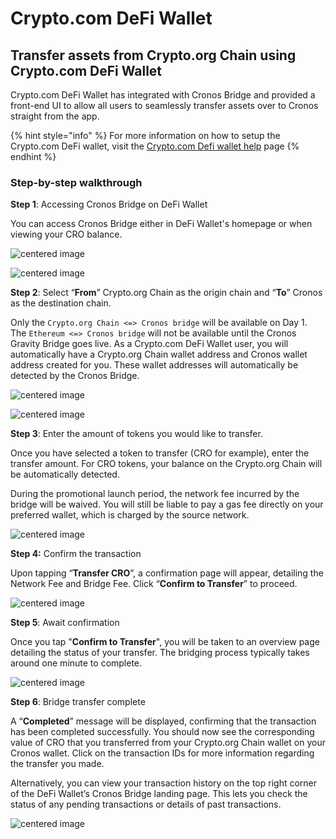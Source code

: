 # Crypto.com DeFi Wallet

## Transfer assets from Crypto.org Chain using Crypto.com DeFi Wallet

Crypto.com DeFi Wallet has integrated with Cronos Bridge and provided a front-end UI to allow all users to seamlessly transfer assets over to Cronos straight from the app.&#x20;

{% hint style="info" %}
For more information on how to setup the Crypto.com DeFi wallet, visit the [Crypto.com Defi wallet help](https://help.crypto.com/en/articles/3957405-getting-started-defi-wallet) page
{% endhint %}

### Step-by-step walkthrough

**Step 1**: Accessing Cronos Bridge on DeFi Wallet

You can access Cronos Bridge either in DeFi Wallet's homepage or when viewing your CRO balance.

![centered image](../assets/defiwallet1-1.png)

![centered image](../assets/defiwallet1-2.png)

**Step 2**: Select “**From**” Crypto.org Chain as the origin chain and “**To**” Cronos as the destination chain.

Only the `Crypto.org Chain <=> Cronos bridge` will be available on Day 1. The `Ethereum <=> Cronos bridge` will not be available until the Cronos Gravity Bridge goes live. As a Crypto.com DeFi Wallet user, you will automatically have a Crypto.org Chain wallet address and Cronos wallet address created for you. These wallet addresses will automatically be detected by the Cronos Bridge.

![centered image](../assets/defiwallet2-1.png)

![centered image](../assets/defiwallet2-2.png)

**Step 3**: Enter the amount of tokens you would like to transfer.

Once you have selected a token to transfer (CRO for example), enter the transfer amount. For CRO tokens, your balance on the Crypto.org Chain will be automatically detected.

During the promotional launch period, the network fee incurred by the bridge will be waived. You will still be liable to pay a gas fee directly on your preferred wallet, which is charged by the source network.

![centered image](../assets/defiwallet3.png)

**Step 4:** Confirm the transaction

Upon tapping “**Transfer CRO**”, a confirmation page will appear, detailing the Network Fee and Bridge Fee. Click “**Confirm to Transfer**” to proceed.

![centered image](../assets/defiwallet4.png)

**Step 5**: Await confirmation

Once you tap "**Confirm to Transfer**", you will be taken to an overview page detailing the status of your transfer. The bridging process typically takes around one minute to complete.

![centered image](../assets/defiwallet5.png)

**Step 6**: Bridge transfer complete

A “**Completed**” message will be displayed, confirming that the transaction has been completed successfully. You should now see the corresponding value of CRO that you transferred from your Crypto.org Chain wallet on your Cronos wallet. Click on the transaction IDs for more information regarding the transfer you made.

Alternatively, you can view your transaction history on the top right corner of the DeFi Wallet’s Cronos Bridge landing page. This lets you check the status of any pending transactions or details of past transactions.

![centered image](../assets/defiwallet6.png)
